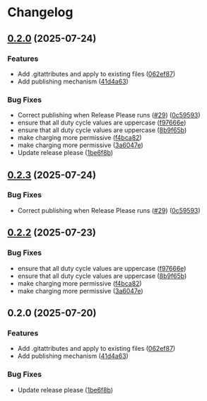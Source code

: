 # Changelog

## [0.2.0](https://github.com/acrelle/openeo/compare/v0.2.3...v0.2.0) (2025-07-24)


### Features

* Add .gitattributes and apply to existing files ([062ef87](https://github.com/acrelle/openeo/commit/062ef87e925a3fd9b0d380dee9f6b818f7268d85))
* Add publishing mechanism ([41d4a63](https://github.com/acrelle/openeo/commit/41d4a6347dcaaacb347e7ca932fd9e6bf8f38770))


### Bug Fixes

* Correct publishing when Release Please runs ([#29](https://github.com/acrelle/openeo/issues/29)) ([0c59593](https://github.com/acrelle/openeo/commit/0c595930298de40d6aaeaa7dd42ab1fe5c78eaf2))
* ensure that all duty cycle values are uppercase ([f97666e](https://github.com/acrelle/openeo/commit/f97666eb667d3ae8bcd45ceaf7a371d3d4922c7b))
* ensure that all duty cycle values are uppercase ([8b9f65b](https://github.com/acrelle/openeo/commit/8b9f65bcf8227c83c20364837c702bf56b6cdf53))
* make charging more permissive ([f4bca82](https://github.com/acrelle/openeo/commit/f4bca8214ff6b3c56d8d1a922d1c5f7f31c10bc0))
* make charging more permissive ([3a6047e](https://github.com/acrelle/openeo/commit/3a6047e4c5b2e4842970cee74caa952d1b47ac77))
* Update release please ([1be6f8b](https://github.com/acrelle/openeo/commit/1be6f8b366f735efb86f74ae8dea9f5b55cf2675))

## [0.2.3](https://github.com/minceheid/openeo/compare/v0.2.2...v0.2.3) (2025-07-24)


### Bug Fixes

* Correct publishing when Release Please runs ([#29](https://github.com/minceheid/openeo/issues/29)) ([0c59593](https://github.com/minceheid/openeo/commit/0c595930298de40d6aaeaa7dd42ab1fe5c78eaf2))

## [0.2.2](https://github.com/minceheid/openeo/compare/v0.2.1...v0.2.2) (2025-07-23)


### Bug Fixes

* ensure that all duty cycle values are uppercase ([f97666e](https://github.com/minceheid/openeo/commit/f97666eb667d3ae8bcd45ceaf7a371d3d4922c7b))
* ensure that all duty cycle values are uppercase ([8b9f65b](https://github.com/minceheid/openeo/commit/8b9f65bcf8227c83c20364837c702bf56b6cdf53))
* make charging more permissive ([f4bca82](https://github.com/minceheid/openeo/commit/f4bca8214ff6b3c56d8d1a922d1c5f7f31c10bc0))
* make charging more permissive ([3a6047e](https://github.com/minceheid/openeo/commit/3a6047e4c5b2e4842970cee74caa952d1b47ac77))

## 0.2.0 (2025-07-20)


### Features

* Add .gitattributes and apply to existing files ([062ef87](https://github.com/minceheid/openeo/commit/062ef87e925a3fd9b0d380dee9f6b818f7268d85))
* Add publishing mechanism ([41d4a63](https://github.com/minceheid/openeo/commit/41d4a6347dcaaacb347e7ca932fd9e6bf8f38770))


### Bug Fixes

* Update release please ([1be6f8b](https://github.com/minceheid/openeo/commit/1be6f8b366f735efb86f74ae8dea9f5b55cf2675))
